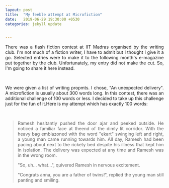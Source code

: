 ```yaml
---
layout: post
title:  "My feeble attempt at Microfiction"
date:   2019-06-29 19:30:00 +0530
categories: jekyll update


---
```


<div style="text-align:justify">

<p>There was a flash fiction contest at IIT Madras organised by the writing club. I'm not much of a fiction writer, I have to admit but I thought I give it a go. Selected entries were to make it to the following month's e-magazine put together by the club. Unfortunately, my entry did not make the cut. So, I'm going to share it here instead.  </p><br>

<p> We were given a list of writing propmts. I chose, "An unexpected delivery". A microfiction is usually about 300 words long. In this contest, there was an additional challenge of 100 words or less. I decided to take up this challenge just for the fun of it.Here is my attempt which has exactly 100 words:    </p> <br>



<blockquote>

<p>Ramesh hesitantly pushed the door ajar and peeked outside. He noticed a familiar face at theend of the dimly lit corridor. With the heavy bag emblazoned with the word "ekart" swinging left and right, a young man came running towards him. All day, Ramesh had been pacing about next to the rickety bed despite his illness that kept him in isolation. The delivery was expected at any time and Ramesh was in the wrong room.</p>

<p>
    "So, uh… what...", quivered Ramesh in nervous excitement.
</p>
<p>
"Congrats anna, you are a father of twins!", replied the young man still panting and smiling.   </p>

</blockquote>

</div>



